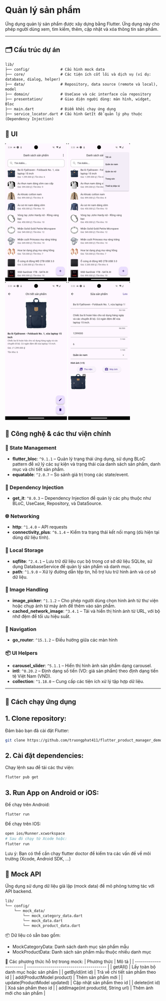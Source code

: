 # Quản lý sản phẩm

Ứng dụng quản lý sản phẩm được xây dựng bằng Flutter. Ứng dụng này cho phép người dùng xem, tìm kiếm, thêm, cập nhật và xóa thông tin sản phẩm.

---

## 🗂️ Cấu trúc dự án

```
lib/
├── config/              # Cấu hình mock data
├── core/                # Các tiện ích cốt lõi và dịch vụ (ví dụ: database, dialog, helper)
├── data/                # Repository, data source (remote và local), model
├── domain/              # UseCase và các interface của repository
├── presentation/        # Giao diện người dùng: màn hình, widget, Bloc
├── main.dart            # Điểm khởi chạy ứng dụng
├── service_locator.dart # Cấu hình GetIt để quản lý phụ thuộc (Dependency Injection)
```

## 🎨 UI

<p float="left">
  <img src="images/Screenshot_1.png" width="200"/>
  <img src="images/Screenshot_2.png" width="200"/>
  <img src="images/Screenshot_3.png" width="200"/>
  <img src="images/Screenshot_4.png" width="200"/>
</p>

## 🚀 Công nghệ & các thư viện chính

### 🧰 State Management
- **flutter_bloc**: `^9.1.1` – Quản lý trạng thái ứng dụng, sử dụng BLoC pattern để xử lý các sự kiện và trạng thái của danh sách sản phẩm, danh mục và chi tiết sản phẩm.
- **equatable**: `^2.0.7` – So sánh giá trị trong các state/event.

### 🧱 Dependency Injection
- **get_it**: `^8.0.3` – Dependency Injection để quản lý các phụ thuộc như BLoC, UseCase, Repository, và DataSource.

### 🌐 Networking
- **http**: `^1.4.0` – API requests
- **connectivity_plus**: `^6.1.4` – Kiểm tra trạng thái kết nối mạng (dù hiện tại dùng dữ liệu tĩnh).

### 💾 Local Storage
- **sqflite**: `^2.4.1` – Lưu trữ dữ liệu cục bộ trong cơ sở dữ liệu SQLite, sử dụng DatabaseService để quản lý sản phẩm và danh mục.
- **path**: `^1.9.0` – Xử lý đường dẫn tệp tin, hỗ trợ lưu trữ hình ảnh và cơ sở dữ liệu.

### 📸 Image Handling
- **image_picker**: `^1.1.2` – Cho phép người dùng chọn hình ảnh từ thư viện hoặc chụp ảnh từ máy ảnh để thêm vào sản phẩm.
- **cached_network_image**: `^3.4.1` –  Tải và hiển thị hình ảnh từ URL, với bộ nhớ đệm để tối ưu hiệu suất.

### 🧭 Navigation
- **go_router**: `^15.1.2` – Điều hướng giữa các màn hình

### 📦 UI Helpers
- **carousel_slider**: `^5.1.1` – Hiển thị hình ảnh sản phẩm dạng carousel.
- **intl**: `^0.20.2` – Định dạng số tiền (VD: giá sản phẩm) theo định dạng tiền tệ Việt Nam (VND).
- **collection**: `^1.18.0` – Cung cấp các tiện ích xử lý tập hợp dữ liệu.
---

## 📱 Cách chạy ứng dụng

## 1. Clone repository:

Đảm bảo bạn đã cài đặt Flutter:
```bash
git clone https://github.com/truongphat411/flutter_product_manager_demo.git
```

## 2. Cài đặt dependencies: 
Chạy lệnh sau để tải các thư viện:
```bash
flutter pub get
```

## 3. Run App on Android or iOS:
Để chạy trên Android:
```bash
flutter run
```
Để chạy trên IOS:
```bash
open ios/Runner.xcworkspace
# Sau đó chạy từ Xcode hoặc:
flutter run
```
Lưu ý: Bạn có thể cần chạy flutter doctor để kiểm tra các vấn đề về môi trường (Xcode, Android SDK, ...)

## 🧪 Mock API
Ứng dụng sử dụng dữ liệu giả lập (mock data) để mô phỏng tương tác với API backend.

```
lib/
└── config/
    └── mock_data/
        └── mock_category_data.dart
        └── mock_data.dart
        └── mock_product_data.dart
```

📦 Dữ liệu có sẵn bao gồm:
- MockCategoryData: Danh sách danh mục sản phẩm mẫu
- MockProductData: Danh sách sản phẩm mẫu thuộc nhiều danh mục

🧰 Các phương thức hỗ trợ trong mock:
| Phương thức               | Mô tả                                |
| ---------------------- | ---------------------------------------- |
| getAll()                    | Lấy toàn bộ danh mục hoặc sản phẩm     |
| getById(int id)                              | 	Trả về chi tiết sản phẩm theo id |
| add(ProductModel product)                    | Thêm sản phẩm mới        |
| update(ProductModel updated)                 | 	Cập nhật sản phẩm theo id        |
| delete(int id)        | Xoá sản phẩm theo id |
| addImage(int productId, String url)	       | Thêm ảnh mới cho sản phẩm           |
